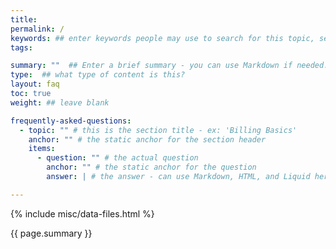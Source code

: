 ```yaml
---
title: 
permalink: /
keywords: ## enter keywords people may use to search for this topic, separated by commas
tags: 

summary: ""  ## Enter a brief summary - you can use Markdown if needed. A few sentences are fine - it'll also be the intro paragraph on the actual page.
type:  ## what type of content is this?
layout: faq
toc: true
weight: ## leave blank

frequently-asked-questions:
  - topic: "" # this is the section title - ex: 'Billing Basics'
    anchor: "" # the static anchor for the section header
    items:
      - question: "" # the actual question
        anchor: "" # the static anchor for the question
        answer: | # the answer - can use Markdown, HTML, and Liquid here.

---
```

{% include misc/data-files.html %}

{{ page.summary }} 

